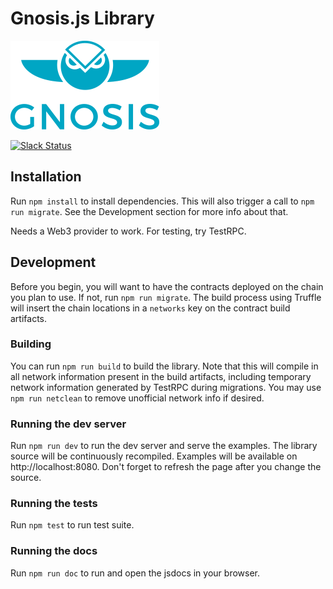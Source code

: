 # Gnosis.js Library 

[![Logo](assets/logo.png)](https://gnosis.pm/)

[![Slack Status](https://slack.gnosis.pm/badge.svg)](https://slack.gnosis.pm)

## Installation

Run `npm install` to install dependencies. This will also trigger a call to `npm run migrate`. See the Development section for more info about that.

Needs a Web3 provider to work. For testing, try TestRPC.

## Development

Before you begin, you will want to have the contracts deployed on the chain you plan to use. If not, run `npm run migrate`. The build process using Truffle will insert the chain locations in a `networks` key on the contract build artifacts.

### Building

You can run `npm run build` to build the library. Note that this will compile in all network information present in the build artifacts, including temporary network information generated by TestRPC during migrations. You may use `npm run netclean` to remove unofficial network info if desired.

### Running the dev server

Run `npm run dev` to run the dev server and serve the examples. The library source will be continuously recompiled. Examples will be available on http://localhost:8080. Don't forget to refresh the page after you change the source.

### Running the tests

Run `npm test` to run test suite.

### Running the docs

Run `npm run doc` to run and open the jsdocs in your browser.
